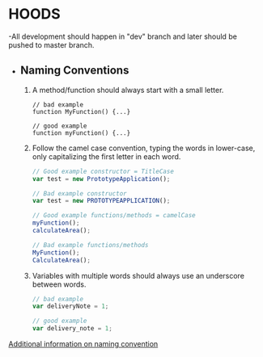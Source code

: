 # HOODS


-All development should happen in "dev" branch  and later should be pushed to master branch.

- ## Naming Conventions

     1. A method/function should always start with a small letter.
        ```javscript
        // bad example
        function MyFunction() {...}

        // good example
        function myFunction() {...}
        ```

     2. Follow the camel case convention, typing the words in lower-case, only capitalizing the first letter in each word.

        ```javascript
        // Good example constructor = TitleCase
        var test = new PrototypeApplication();

        // Bad example constructor
        var test = new PROTOTYPEAPPLICATION();

        // Good example functions/methods = camelCase
        myFunction();
        calculateArea();

        // Bad example functions/methods
        MyFunction();
        CalculateArea();  
        ```

     3. Variables with multiple words should always use an underscore between words.

        ```javascript
        // bad example
        var deliveryNote = 1;

        // good example
        var delivery_note = 1;
        ```


[Additional information on naming convention](http://www.j-io.org/Javascript-Naming_Conventions/#naming-conventions)